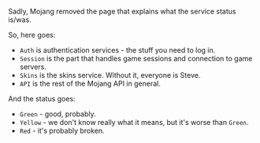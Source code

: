 Sadly, Mojang removed the page that explains what the service status is/was.

So, here goes:
* `Auth` is authentication services - the stuff you need to log in.
* `Session` is the part that handles game sessions and connection to game servers.
* `Skins` is the skins service. Without it, everyone is Steve.
* `API` is the rest of the Mojang API in general.

And the status goes:
* `Green` - good, probably.
* `Yellow` - we don't know really what it means, but it's worse than `Green`.
* `Red` - it's probably broken.